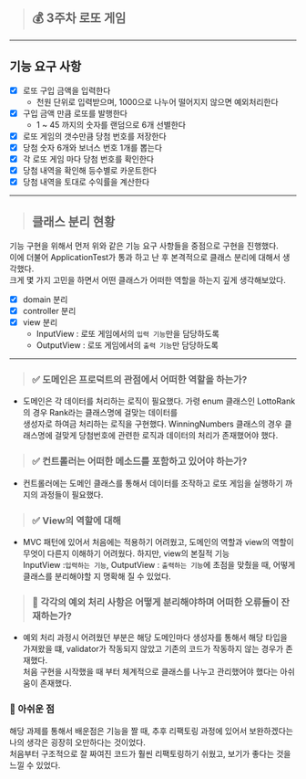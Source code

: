 > ## 💰 3주차 로또 게임

---
## 기능 요구 사항
-[x] 로또 구입 금액을 입력한다
  - 천원 단위로 입력받으며, 1000으로 나누어 떨어지지 않으면 예외처리한다
-[x] 구입 금액 만큼 로또를 발행한다
  - 1 ~ 45 까지의 숫자를 랜덤으로 6개 선별한다
-[x] 로또 게임의 갯수만큼 당첨 번호를 저장한다
-[x] 당첨 숫자 6개와 보너스 번호 1개를 뽑는다
-[x] 각 로또 게임 마다 당첨 번호를 확인한다
-[x] 당첨 내역을 확인해 등수별로 카운트한다
-[x] 당첨 내역을 토대로 수익률을 계산한다

---
> ## 클래스 분리 현황

기능 구현을 위해서 먼저 위와 같은 기능 요구 사항들을 중점으로 구현을 진행했다.  
이에 더불어 ApplicationTest가 통과 하고 난 후 본격적으로 클래스 분리에 대해서 생각했다.  
크게 몇 가지 고민을 하면서 어떤 클래스가 어떠한 역할을 하는지 깊게 생각해보았다.

-[x] domain 분리
-[x] controller 분리
-[x] view 분리
  - InputView : 로또 게임에서의 `입력 기능`만을 담당하도록
  - OutputView : 로또 게임에서의 `출력 기능`만 담당하도록

---


> ### ✅ 도메인은 프로덕트의 관점에서 어떠한 역할을 하는가? 
-  도메인은 각 데이터를 처리하는 로직이 필요했다. 가령 enum 클래스인 LottoRank의 경우 Rank라는 클래스명에 걸맞는 데이터를  
생성자로 하여금 처리하는 로직을 구현했다. WinningNumbers 클래스의 경우 클래스명에 걸맞게 당첨번호에 관련한 로직과 데이터의 처리가 존재했어야 했다.
> ### ✅ 컨트롤러는 어떠한 메소드를 포함하고 있어야 하는가?
- 컨트롤러에는 도메인 클래스를 통해서 데이터를 조작하고 로또 게임을 실행하기 까지의 과정들이 필요했다.
> ### ✅ View의 역할에 대해
- MVC 패턴에 있어서 처음에는 적용하기 어려웠고, 도메인의 역할과 view의 역할이 무엇이 다른지 이해하기 어려웠다. 하지만, view의 본질적 기능  
 InputView :`입력하는 기능`, OutputView : `출력하는 기능`에 초점을 맞췄을 때, 어떻게 클래스를 분리해야할 지 명확해 질 수 있었다.

> ### 🤔 각각의 예외 처리 사항은 어떻게 분리해야하며 어떠한 오류들이 잔재하는가?
- 예외 처리 과정시 어려웠던 부분은 해당 도메인마다 생성자를 통해서 해당 타입을 가져왔을 떄, validator가 작동되지 않았고 기존의 코드가 작동하지 않는 경우가 존재했다.  
처음 구현을 시작했을 때 부터 체계적으로 클래스를 나누고 관리했어야 했다는 아쉬움이 존재했다.

  
### 📌 아쉬운 점
  해당 과제를 통해서 배운점은 기능을 짤 때, 추후 리팩토링 과정에 있어서 보완하겠다는 나의 생각은 굉장히 오만하다는 것이었다.  
처음부터 구조적으로 잘 짜여진 코드가 훨씬 리팩토링하기 쉬웠고, 보기가 좋다는 것을 느낄 수 있었다.
